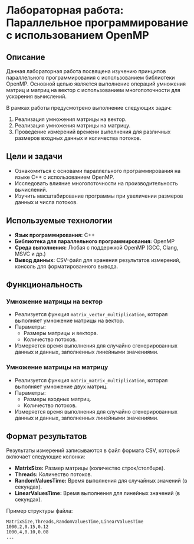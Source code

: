# Лабораторная работа: Параллельное программирование с использованием OpenMP

## Описание
Данная лабораторная работа посвящена изучению принципов параллельного программирования с использованием библиотеки OpenMP. Основной целью является выполнение операций умножения матриц и матриц на вектор с использованием многопоточности для ускорения вычислений.

В рамках работы предусмотрено выполнение следующих задач:
1. Реализация умножения матрицы на вектор.
2. Реализация умножения матрицы на матрицу.
3. Проведение измерений времени выполнения для различных размеров входных данных и количества потоков.

## Цели и задачи
- Ознакомиться с основами параллельного программирования на языке C++ с использованием OpenMP.
- Исследовать влияние многопоточности на производительность вычислений.
- Изучить масштабирование программы при увеличении размеров данных и числа потоков.

## Используемые технологии
- **Язык программирования:** C++
- **Библиотека для параллельного программирования:** OpenMP
- **Среда выполнения:** Любая с поддержкой OpenMP (GCC, Clang, MSVC и др.)
- **Вывод данных:** CSV-файл для хранения результатов измерений, консоль для форматированного вывода.

## Функциональность
### Умножение матрицы на вектор
- Реализуется функция `matrix_vector_multiplication`, которая выполняет умножение матрицы на вектор.
- Параметры:
  - Размеры матрицы и вектора.
  - Количество потоков.
- Измеряется время выполнения для случайно сгенерированных данных и данных, заполненных линейными значениями.

### Умножение матрицы на матрицу
- Реализуется функция `matrix_matrix_multiplication`, которая выполняет умножение двух матриц.
- Параметры:
  - Размеры входных матриц.
  - Количество потоков.
- Измеряется время выполнения для случайно сгенерированных данных и данных, заполненных линейными значениями.

## Формат результатов
Результаты измерений записываются в файл формата CSV, который включает следующие колонки:
- **MatrixSize:** Размер матрицы (количество строк/столбцов).
- **Threads:** Количество потоков.
- **RandomValuesTime:** Время выполнения для случайных значений (в секундах).
- **LinearValuesTime:** Время выполнения для линейных значений (в секундах).

Пример структуры файла:
```csv
MatrixSize,Threads,RandomValuesTime,LinearValuesTime
1000,2,0.15,0.12
1000,4,0.10,0.08
...

